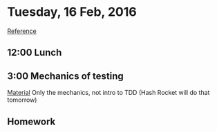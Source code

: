 Tuesday, 16 Feb, 2016
=====================

[Reference](https://github.com/CodePlatoon/curriculum#week-3)

12:00 Lunch
-----------

3:00 Mechanics of testing
-------------------------

[Material](https://github.com/JoshCheek/how-to-test)
Only the mechanics, not intro to TDD (Hash Rocket will do that tomorrow)

Homework
--------
